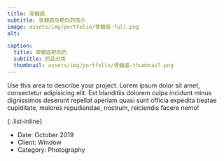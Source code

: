 ```yaml
---
title: 骨髓癌
subtitle: 骨髓癌及靶向药简介
image: assets/img/portfolio/骨髓癌-full.png
alt:

caption:
  title: 骨髓癌靶向药
  subtitle: 药品分类
  thumbnail: assets/img/portfolio/骨髓癌-thumbnail.png
---
```

Use this area to describe your project. Lorem ipsum dolor sit amet, consectetur adipisicing elit. Est blanditiis dolorem culpa incidunt minus dignissimos deserunt repellat aperiam quasi sunt officia expedita beatae cupiditate, maiores repudiandae, nostrum, reiciendis facere nemo!

{:.list-inline}
- Date: October 2019
- Client: Window
- Category: Photography
